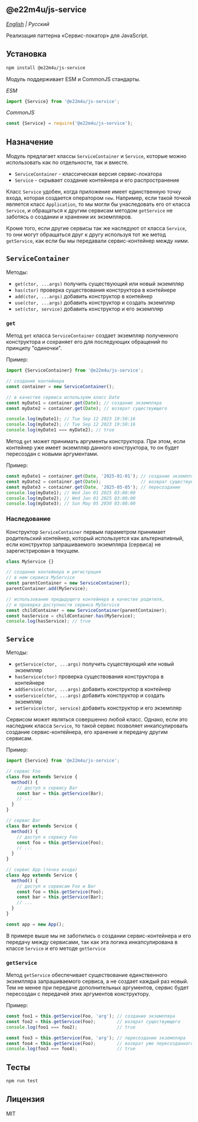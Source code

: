 ## @e22m4u/js-service

*[English](README.md) | Русский*

Реализация паттерна «Сервис-локатор» для JavaScript.

## Установка

```bash
npm install @e22m4u/js-service
```

Модуль поддерживает ESM и CommonJS стандарты.

*ESM*

```js
import {Service} from '@e22m4u/js-service';
```

*CommonJS*

```js
const {Service} = require('@e22m4u/js-service');
```

## Назначение

Модуль предлагает классы `ServiceContainer` и `Service`,
которые можно использовать как по отдельности, так и вместе.

- `ServiceContainer` - классическая версия сервис-локатора  
- `Service` - скрывает создание контейнера и его распространение

Класс `Service` удобен, когда приложение имеет единственную точку
входа, которая создается оператором `new`. Например, если такой
точкой является класс `Application`, то мы могли бы унаследовать
его от класса `Service`, и обращаться к другим сервисам методом
`getService` не заботясь о создании и хранении их экземпляров.

Кроме того, если другие сервисы так же наследуют от класса
`Service`, то они могут обращаться друг к другу используя
тот же метод `getService`, как если бы мы передавали
сервис-контейнер между ними.

## `ServiceContainer`

Методы:

- `get(ctor, ...args)` получить существующий или новый экземпляр
- `has(ctor)` проверка существования конструктора в контейнере
- `add(ctor, ...args)` добавить конструктор в контейнер
- `use(ctor, ...args)` добавить конструктор и создать экземпляр
- `set(ctor, service)` добавить конструктор и его экземпляр

### `get`

Метод `get` класса `ServiceContainer` создает экземпляр
полученного конструктора и сохраняет его для последующих
обращений по принципу "одиночки".

Пример:

```js
import {ServiceContainer} from '@e22m4u/js-service';

// создание контейнера
const container = new ServiceContainer();

// в качестве сервиса используем класс Date
const myDate1 = container.get(Date); // создание экземпляра
const myDate2 = container.get(Date); // возврат существующего

console.log(myDate1); // Tue Sep 12 2023 19:50:16
console.log(myDate2); // Tue Sep 12 2023 19:50:16
console.log(myDate1 === myDate2); // true
```

Метод `get` может принимать аргументы конструктора. При этом,
если контейнер уже имеет экземпляр данного конструктора, то
он будет пересоздан с новыми аргументами.

Пример:

```js
const myDate1 = container.get(Date, '2025-01-01'); // создание экземпляра
const myDate2 = container.get(Date);               // возврат существующего
const myDate3 = container.get(Date, '2025-05-05'); // пересоздание
console.log(myDate1); // Wed Jan 01 2025 03:00:00
console.log(myDate2); // Wed Jan 01 2025 03:00:00
console.log(myDate3); // Sun May 05 2030 03:00:00
```

### Наследование

Конструктор `ServiceContainer` первым параметром принимает родительский
контейнер, который используется как альтернативный, если конструктор
запрашиваемого экземпляра (сервиса) не зарегистрирован в текущем.

```js
class MyService {}

// создание контейнера и регистрация
// в нем сервиса MyService
const parentContainer = new ServiceContainer();
parentContainer.add(MyService);

// использование предыдущего контейнера в качестве родителя,
// и проверка доступности сервиса MyService
const childContainer = new ServiceContainer(parentContainer);
const hasService = childContainer.has(MyService);
console.log(hasService); // true
```

## `Service`

Методы:

- `getService(ctor, ...args)` получить существующий или новый экземпляр
- `hasService(ctor)` проверка существования конструктора в контейнере
- `addService(ctor, ...args)` добавить конструктор в контейнер
- `useService(ctor, ...args)` добавить конструктор и создать экземпляр
- `setService(ctor, service)` добавить конструктор и его экземпляр

Сервисом может являться совершенно любой класс. Однако, если это
наследник класса `Service`, то такой сервис позволяет инкапсулировать
создание сервис-контейнера, его хранение и передачу другим сервисам.

Пример:

```js
import {Service} from '@e22m4u/js-service';

// сервис Foo
class Foo extends Service {
  method() {
    // доступ к сервису Bar
    const bar = this.getService(Bar);
    // ...
  }
}

// сервис Bar
class Bar extends Service {
  method() {
    // доступ к сервису Foo
    const foo = this.getService(Foo);
    // ...
  }
}

// сервис App (точка входа)
class App extends Service {
  method() {
    // доступ к сервисам Foo и Bar
    const foo = this.getService(Foo);
    const bar = this.getService(Bar);
    // ...
  }
}

const app = new App();
```

В примере выше мы не заботились о создании сервис-контейнера
и его передачу между сервисами, так как эта логика
инкапсулирована в классе `Service` и его методе `getService`

### `getService`

Метод `getService` обеспечивает существование единственного
экземпляра запрашиваемого сервиса, а не создает каждый раз
новый. Тем не менее при передаче дополнительных аргументов,
сервис будет пересоздан с передачей этих аргументов
конструктору.

Пример:

```js
const foo1 = this.getService(Foo, 'arg'); // создание экземпляра
const foo2 = this.getService(Foo);        // возврат существующего
console.log(foo1 === foo2);               // true

const foo3 = this.getService(Foo, 'arg'); // пересоздание экземпляра
const foo4 = this.getService(Foo);        // возврат уже пересозданного
console.log(foo3 === foo4);               // true
```

## Тесты

```bash
npm run test
```

## Лицензия

MIT
